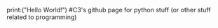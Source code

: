 print:("Hello World!")
#C3's github page for python stuff (or other stuff related to programming)

<!---
LemonboyC3/LemonboyC3 is a ✨ special ✨ repository because its `README.md` (this file) appears on your GitHub profile.
You can click the Preview link to take a look at your changes.
--->
